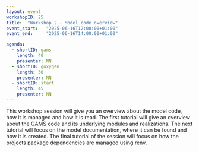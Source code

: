```yaml
---
layout: event
workshopID: 25
title:  "Workshop 2 - Model code overview"
event_start:   "2025-06-16T12:00:00+01:00"
event_end:     "2025-06-16T14:00:00+01:00"

agenda:
  - shortID: gams
    length: 40
    presenter: NN
  - shortID: goxygen
    length: 30
    presenter: NN 
  - shortID: start 
    length: 45 
    presenter: NN
---
```


This workshop session will give you an overview about the model code, how it is managed and how it is read. The first tutorial will give an overview about the GAMS code and its underlying modules and realizations. The next tutorial will focus on the model documentation, where it can be found and how it is created. The final tutorial of the session will focus on how the  projects package dependencies are managed using [renv](https://rstudio.github.io/renv/index.html). 
